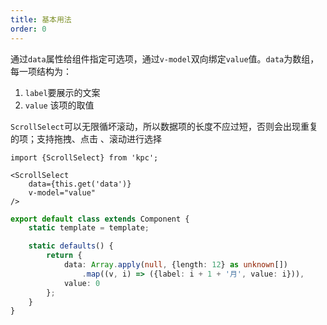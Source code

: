 ```yaml
---
title: 基本用法
order: 0
---
```


通过`data`属性给组件指定可选项，通过`v-model`双向绑定`value`值。`data`为数组，每一项结构为：
1. `label`要展示的文案
2. `value` 该项的取值

`ScrollSelect`可以无限循坏滚动，所以数据项的长度不应过短，否则会出现重复的项；支持拖拽、点击
、滚动进行选择

```vdt
import {ScrollSelect} from 'kpc';

<ScrollSelect
    data={this.get('data')}
    v-model="value"
/>
```

```ts
export default class extends Component {
    static template = template;

    static defaults() {
        return {
            data: Array.apply(null, {length: 12} as unknown[])
                .map((v, i) => ({label: i + 1 + '月', value: i})),
            value: 0
        };
    }
}
```
